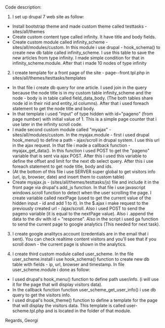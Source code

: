 Code description:

1. I set up drupal 7 web site as follow:
- Install bootstrap theme and made custom theme called testtasks - sites/all/themes
- Create custom content type called infinity. It have title and body fields. 
- Create custom module called infinity_scheme - sites/all/modules/custom. In this module i use drupal - hook_schema() to create new db table called infinity_scheme. I use this table to save the new articles from type infinity. I made simple condition for that in infinity_scheme.module. After that i made 10 nodes of type infinity

2. I create template for a front page of the site - page--front.tpl.php in sites/all/themes/testtasks/templates
- In that file i create db query for one article. I used join in the query because the node title is in my custom table infinity_scheme and the node - body is in table called field_data_body. (The both tables share node id in their nid and entity_id columns). After that i used foreach statement to get the node title and body.
- In that template i used "input" of type hidden with id="pageno" (from page number) with initial value of 1. This is a simple page counter that i use later in the infinity scroll code.
- I made second custom module called "myajax" - sites/all/modules/custom. In the myajax.module - first i used drupal hook_menu() to define a path - ajax/scroll in drupal system. I use this url in the ajax request. In that file i made a callback function - myajax_get_data().
In this function i used POST to get the "pageno" variable that is sent via ajax POST.
After this i used this variable to define the offset and limit for the next db select query. After this i use foreach statement to get node title, body and ids.
- (At the bottom of this file i use SERVER super global to get visitors info (url, ip, browser, date) and insert them to custom table)
- Create myajax.js - (sites/all/themes/testtasks/js) file and include it in the front page via drupal's add_js function.
In that file i use javascript windows.scroll function to detect when the user scrolling the page. I create variable called nextPage (used to get the current value of the hidden input - id and add 1 to it). In the $.ajax i make request to the previously created url - /ajax/scroll. Also i used POST to send the pageno variable (it is equal to the nextPage value). Also i .append the data to the div with id = "response". Also in the script i used ga function to send the current page to google analytics (This needed for next task).

3. I create google analitycs account (credentials are in the email that i sent). You can check realtime content visitors and you'll see that if you scroll down - the current page is shown in the analytics.

4. I create third custom module called user_scheme. In the file user_scheme.install i use hook_schema() function to create new db table with fields - ip, url, browser and timestamp. 
In file user_scheme.module i done as follow:
- I used drupal's hook_menu() function to define path user/info. (i will use it for the page that will display visitors data).
- In the callback function function user_scheme_get_user_info() i use db query to get the visitors info.
- I used drupal's hook_theme() function to define a template for the page that will display the visitors data. This template is called user-scheme.tpl.php and is located in the folder of that module.

Regards,
Georgi











